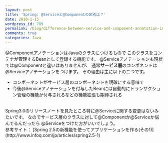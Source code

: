 ```yaml
---
layout: post
title: 'Spring: @Serviceと@Componentの区別は？'
date: 2010-1-15
wordpress_id: 789
permalink: /blog/difference-between-service-and-component-annotation-in-sprin
comments: true
categories: Java
---
```

@ComponentアノテーションはJavaのクラスにつけるもので
このクラスをコンテナが管理するBeanとして登録する機能です。
@Serviceアノテーションも現状では@Componentと違いはありませんが、
通常<strong>サービス層</strong>のコンポネントは@Serviceアノテーションをつけます。
その理由は主に以下の二つです。
+  コンポーネントがサービス層のコンポーネントを明確にする意味で
+  今後@Serviceアノテーションを付与したBeanには自動的にトランザクション管理の機能が付与されるなどの機能拡張も期待される
<br/>
Spring3.0のリリースノートを見たところ特に@Serviceに関する変更はないみたいです。
なのでサービス層のクラスに対して@Componentか@Serviceか悩んでるんだっだら
@Serviceをつけた方がいいでしょう。
<br/>
参考サイト：
[Spring 2.5の新機能を使ってアプリケーションを作る(その1)](http://www.infoq.com/jp/articles/spring2.5-1)
